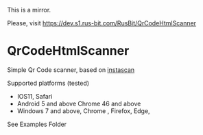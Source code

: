 This is a mirror.

Please, visit https://dev.s1.rus-bit.com/RusBit/QrCodeHtmlScanner

# QrCodeHtmlScanner
Simple Qr Code scanner, based on [instascan](https://github.com/schmich/instascan) 

Supported platforms (tested)
- IOS11, Safari
- Android 5 and above Chrome 46 and above
- Windows 7 and above, Chrome , Firefox, Edge,

See Examples Folder
